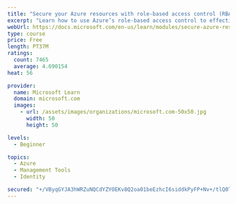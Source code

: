 ```yaml
---
title: "Secure your Azure resources with role-based access control (RBAC)"
excerpt: "Learn how to use Azure’s role-based access control to effectively manage your team’s access to Azure resources."
webUrl: https://docs.microsoft.com/en-us/learn/modules/secure-azure-resources-with-rbac/
type: course
price: Free
length: PT37M
ratings:
  count: 7465
  average: 4.690154
heat: 56

provider:
  name: Microsoft Learn
  domain: microsoft.com
  images:
    - url: /assets/images/organizations/microsoft.com-50x50.jpg
      width: 50
      height: 50

levels:
  - Beginner

topics:
  - Azure
  - Management Tools
  - Identity

secured: "+/VByqGYJA3hWRZuNQCdYZYOEKv8Q2oa01beEzhcI6siddkPyFP+Nv+/tlQ0THx4eoyvAaHV9Dt5383OiABtuTzKZjAuqBGdCzy6FBMlKtX0rZ0MojKgXCAcrNKWot83r9dfpYjfw+1gjyQFPgcPRmB7XY5HhfNNIBbAO7wtEFZQrQdRLylL7NMMnXmgNwPJzHOQMfbg+Ms3pHpzphzWBJlwbUdpK85AReTSxJVFxpupgGK4P7av7yCztWUIOvgvhcIqb8boCjoOraPrzg0xRqE3T2FYfTIy/YiqQk9wvMUktqPafPvCPGLmR+f4JVkHAz+lspSGjJisJNUaTLstI2oA7LP7/9NLAgHyE93hab1QwdXzJojEynKZB0sR42w2V3b17OR+OO7EyGBdfWEUqHLhGRr9piqN6iEutaKiwIo=;zuqaoczXfK1t8WqM/TQE6Q=="
---
```


